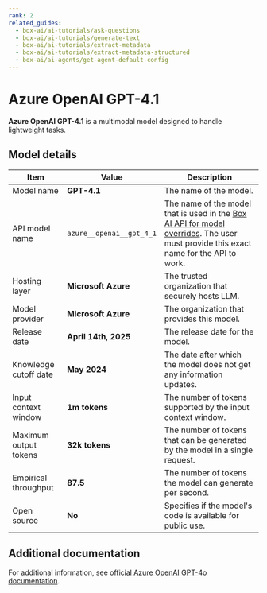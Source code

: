 ```yaml
---
rank: 2
related_guides:
  - box-ai/ai-tutorials/ask-questions
  - box-ai/ai-tutorials/generate-text
  - box-ai/ai-tutorials/extract-metadata
  - box-ai/ai-tutorials/extract-metadata-structured
  - box-ai/ai-agents/get-agent-default-config
---
```

# Azure OpenAI GPT-4.1

**Azure OpenAI GPT-4.1** is a multimodal model designed to handle lightweight tasks.

## Model details

| Item  | Value | Description |
|-----------|----------|----------|
|Model name|**GPT-4.1**| The name of the model. | 
|API model name|`azure__openai__gpt_4_1`| The name of the model that is used in the [Box AI API for model overrides][overrides]. The user must provide this exact name for the API to work. |
|Hosting layer| **Microsoft Azure** | The trusted organization that securely hosts LLM. |
|Model provider|**Microsoft Azure**| The organization that provides this model. |
|Release date|**April 14th, 2025** | The release date for the model.|
|Knowledge cutoff date| **May 2024**| The date after which the model does not get any information updates. |
|Input context window |**1m tokens**| The number of tokens supported by the input context window.| 
|Maximum output tokens |**32k tokens** |The number of tokens that can be generated by the model in a single request.| 
|Empirical throughput| **87.5** | The number of tokens the model can generate per second.|
|Open source | **No** | Specifies if the model's code is available for public use.|

## Additional documentation

For additional information, see [official Azure OpenAI GPT-4o documentation][azure-ai-mini-4o-model].

[azure-ai-mini-4o-model]: https://learn.microsoft.com/en-us/azure/ai-services/openai/concepts/models?tabs=python-secure#gpt-4o-and-gpt-4-turbo
[overrides]: g://box-ai/ai-agents/ai-agent-overrides